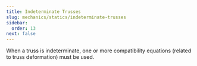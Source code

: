 ```yaml
---
title: Indeterminate Trusses
slug: mechanics/statics/indeterminate-trusses
sidebar:
  order: 13
next: false
---
```


When a truss is indeterminate, one or more compatibility equations (related to
truss deformation) must be used.
